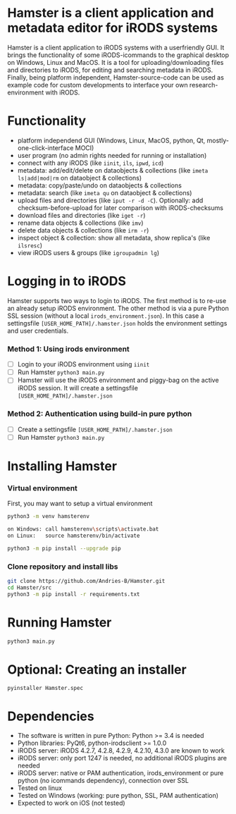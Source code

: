 # Hamster is a client application and metadata editor for iRODS systems
Hamster is a client application to iRODS systems with a userfriendly GUI.
It brings the functionality of some iRODS-icommands to the graphical desktop on Windows, Linux and MacOS.
It is a tool for uploading/downloading files and directories to iRODS,
for editing and searching metadata in iRODS.
Finally, being platform independent, 
Hamster-source-code can be used as example code for custom developments to interface your own research-environment with iRODS.

# Functionality
* platform independend GUI (Windows, Linux, MacOS, python, Qt, mostly-one-click-interface MOCI)
* user program (no admin rights needed for running or installation)
* connect with any iRODS (like `iinit`, `ils`, `ipwd`, `icd`)
* metadata: add/edit/delete on dataobjects & collections (like `imeta ls|add|mod|rm` on dataobject & collections)
* metadata: copy/paste/undo on dataobjects & collections
* metadata: search (like `imeta qu` on dataobject & collections)
* upload files and directories (like `iput -r -d -C`).
Optionally: add checksum-before-upload for later comparison with iRODS-checksums
* download files and directories (like `iget -r`)
* rename data objects & collections (like `imv`)
* delete data objects & collections (like `irm -r`)
* inspect object & collection: show all metadata, show replica's (like `ilsresc`)
* view iRODS users & groups (like `igroupadmin lg`)

# Logging in to iRODS
Hamster supports two ways to login to iRODS. 
The first method is to re-use an already setup iRODS environment. 
The other method is via a pure Python SSL session (without a local `irods_environment.json`). 
In this case a settingsfile `[USER_HOME_PATH]/.hamster.json` holds the environment settings and user credentials.

### Method 1: Using irods environment
- [ ] Login to your iRODS environment using `iinit`
- [ ] Run Hamster `python3 main.py`
- [ ] Hamster will use the iRODS environment and piggy-bag on the active iRODS session. 
It will create a settingsfile `[USER_HOME_PATH]/.hamster.json`

### Method 2: Authentication using build-in pure python
- [ ] Create a settingsfile `[USER_HOME_PATH]/.hamster.json`
- [ ] Run Hamster `python3 main.py`

# Installing Hamster
### Virtual environment
First, you may want to setup a virtual environment
```bash
python3 -m venv hamsterenv

on Windows: call hamsterenv\scripts\activate.bat
on Linux:   source hamsterenv/bin/activate

python3 -m pip install --upgrade pip
```

### Clone repository and install libs
```bash
git clone https://github.com/Andries-B/Hamster.git
cd Hamster/src
python3 -m pip install -r requirements.txt
```

# Running Hamster
```bash
python3 main.py
```

# Optional: Creating an installer
```
pyinstaller Hamster.spec
```

# Dependencies
- The software is written in pure Python: Python >= 3.4 is needed
- Python libraries: PyQt6, python-irodsclient >= 1.0.0
- iRODS server: iRODS 4.2.7, 4.2.8, 4.2.9, 4.2.10, 4.3.0 are known to work
- iRODS server: only port 1247 is needed, no additional iRODS plugins are needed
- iRODS server: native or PAM authentication, irods_environment or pure python (no icommands dependency), connection over SSL
- Tested on linux
- Tested on Windows (working: pure python, SSL, PAM authentication)
- Expected to work on iOS (not tested)
